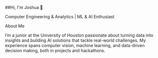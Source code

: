 ##Hi, I'm Joshua 👋

Computer Engineering & Analytics | ML & AI Enthusiast

About Me

I’m a junior at the University of Houston passionate about turning data into insights and building AI solutions that tackle real-world challenges. My experience spans computer vision, machine learning, and data-driven decision making, both in projects and hackathons.
